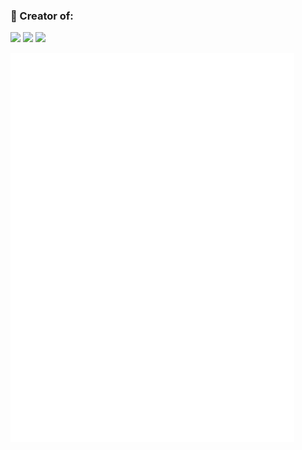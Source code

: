  ### 🌿 Creator of:

 <p align="center">
   
   <a href="https://sharang.s9lab.dev/>(https://github.com/samirparhi-dev/sharang)"> <img src="https://img.shields.io/badge/%20Shrang%20App%20(Julia%20and%20Dash.jl)%20-8A2BE2?"></a>
   <a href="https://capita7.com/"><img src="https://img.shields.io/badge/%20Capita7%20(Rust%20and%20leptos)%20-8A2BE2?"></a>
   <a href="https://ls-lrt.com/"> <img src="https://img.shields.io/badge/A%20blog%20site(Rust%20and%20Zola)%20-8A2BE2?"></a>
 </p>
<a href="https://github.com/samirparhi-dev">
  <img align="left" width="90%" src="./general.svg"/>
</a>
<!-- <a href="https://github.com/samirparhi-dev">
  <img align="left" width="50%" src="./achievements.svg"/>
</a> -->

